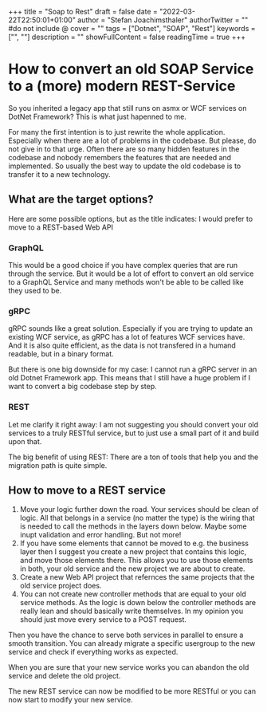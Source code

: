 +++
title = "Soap to Rest"
draft = false
date = "2022-03-22T22:50:01+01:00"
author = "Stefan Joachimsthaler"
authorTwitter = "" #do not include @
cover = ""
tags = ["Dotnet", "SOAP", "Rest"]
keywords = ["", ""]
description = ""
showFullContent = false
readingTime = true
+++

# How to convert an old SOAP Service to a (more) modern REST-Service

So you inherited a legacy app that still runs on asmx or WCF services on DotNet Framework? This is what just hapenned to me. 

For many the first intention is to just rewrite the whole application. Especially when there are a lot of problems in the codebase. But please, do not give in to that urge. Often there are so many hidden features in the codebase and nobody remembers the features that are needed and implemented. So usually the best way to update the old codebase is to transfer it to a new technology.

## What are the target options?
Here are some possible options, but as the title indicates: I would prefer to move to a REST-based Web API

### GraphQL
This would be a good choice if you have complex queries that are run through the service. But it would be a lot of effort to convert an old service to a GraphQL Service and many methods won't be able to be called like they used to be.

### gRPC
gRPC sounds like a great solution. Especially if you are trying to update an existing WCF service, as gRPC has a lot of features WCF services have. And it is also quite efficient, as the data is not transfered in a humand readable, but in a binary format.

But there is one big downside for my case: I cannot run a gRPC server in an old Dotnet Framework app. This means that I still have a huge problem if I want to convert a big codebase step by step.

### REST
Let me clarify it right away: I am not suggesting you should convert your old services to a truly RESTful service, but to just use a small part of it and build upon that.

The big benefit of using REST: There are a ton of tools that help you and the migration path is quite simple.

## How to move to a REST service

1. Move your logic further down the road. Your services should be clean of logic. All that belongs in a service (no matter the type) is the wiring that is needed to call the methods in the layers down below. Maybe some inupt validation and error handling. But not more!
2. If you have some elements that cannot be moved to e.g. the business layer then I suggest you create a new project that contains this logic, and move those elements there. This allows you to use those elements in both, your old service and the new project we are about to create.
3. Create a new Web API project that refernces the same projects that the old service project does.
4. You can not create new controller methods that are equal to your old service methods. As the logic is down below the controller methods are really lean and should basically write themselves. In my opinion you should just move every service to a POST request.

Then you have the chance to serve both services in parallel to ensure a smooth transition. You can already migrate a specific usergroup to the new service and check if everything works as expected.

When you are sure that your new service works you can abandon the old service and delete the old project.

The new REST service can now be modified to be more RESTful or you can now start to modify your new service.